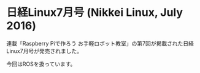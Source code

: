# 日経Linux7月号 (Nikkei Linux, July 2016)
連載「Raspberry Piで作ろう お手軽ロボット教室」の第7回が掲載された日経Linux7月号が発売されました。

今回はROSを扱っています。

